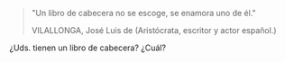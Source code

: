 <html><body><blockquote>"Un libro de cabecera no se escoge, se enamora uno de él."

VILALLONGA, José Luis de (Aristócrata, escritor y actor español.)</blockquote>

¿Uds. tienen un libro de cabecera? ¿Cuál?</body></html>